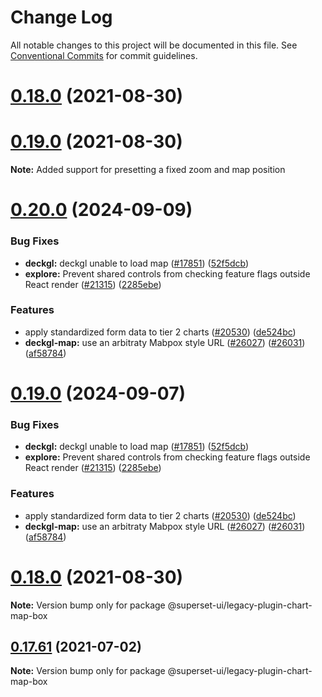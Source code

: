 <!--
  Licensed to the Apache Software Foundation (ASF) under one
  or more contributor license agreements.  See the NOTICE file
  distributed with this work for additional information
  regarding copyright ownership.  The ASF licenses this file
  to you under the Apache License, Version 2.0 (the
  "License"); you may not use this file except in compliance
  with the License.  You may obtain a copy of the License at

    http://www.apache.org/licenses/LICENSE-2.0

  Unless required by applicable law or agreed to in writing,
  software distributed under the License is distributed on an
  "AS IS" BASIS, WITHOUT WARRANTIES OR CONDITIONS OF ANY
  KIND, either express or implied.  See the License for the
  specific language governing permissions and limitations
  under the License.
-->

# Change Log

All notable changes to this project will be documented in this file.
See [Conventional Commits](https://conventionalcommits.org) for commit guidelines.

# [0.18.0](https://github.com/apache-superset/superset-ui/compare/v0.17.87...v0.18.0) (2021-08-30)

# [0.19.0](https://github.com/apache-superset/superset-ui/compare/v0.18.25...v0.19.0) (2021-08-30)

**Note:** Added support for presetting a fixed zoom and map position

# [0.20.0](https://github.com/apache/superset/compare/v2021.41.0...v0.20.0) (2024-09-09)

### Bug Fixes

- **deckgl:** deckgl unable to load map ([#17851](https://github.com/apache/superset/issues/17851)) ([52f5dcb](https://github.com/apache/superset/commit/52f5dcb58eec7b188f4387b8781dcda4252a5680))
- **explore:** Prevent shared controls from checking feature flags outside React render ([#21315](https://github.com/apache/superset/issues/21315)) ([2285ebe](https://github.com/apache/superset/commit/2285ebe72ec4edded6d195052740b7f9f13d1f1b))

### Features

- apply standardized form data to tier 2 charts ([#20530](https://github.com/apache/superset/issues/20530)) ([de524bc](https://github.com/apache/superset/commit/de524bc59f011fd361dcdb7d35c2cb51f7eba442))
- **deckgl-map:** use an arbitraty Mabpox style URL ([#26027](https://github.com/apache/superset/issues/26027)) ([#26031](https://github.com/apache/superset/issues/26031)) ([af58784](https://github.com/apache/superset/commit/af587840403d83a7da7fb0f57bc10ad2335d4eeb))

# [0.19.0](https://github.com/apache/superset/compare/v2021.41.0...v0.19.0) (2024-09-07)

### Bug Fixes

- **deckgl:** deckgl unable to load map ([#17851](https://github.com/apache/superset/issues/17851)) ([52f5dcb](https://github.com/apache/superset/commit/52f5dcb58eec7b188f4387b8781dcda4252a5680))
- **explore:** Prevent shared controls from checking feature flags outside React render ([#21315](https://github.com/apache/superset/issues/21315)) ([2285ebe](https://github.com/apache/superset/commit/2285ebe72ec4edded6d195052740b7f9f13d1f1b))

### Features

- apply standardized form data to tier 2 charts ([#20530](https://github.com/apache/superset/issues/20530)) ([de524bc](https://github.com/apache/superset/commit/de524bc59f011fd361dcdb7d35c2cb51f7eba442))
- **deckgl-map:** use an arbitraty Mabpox style URL ([#26027](https://github.com/apache/superset/issues/26027)) ([#26031](https://github.com/apache/superset/issues/26031)) ([af58784](https://github.com/apache/superset/commit/af587840403d83a7da7fb0f57bc10ad2335d4eeb))

# [0.18.0](https://github.com/apache-superset/superset-ui/compare/v0.17.87...v0.18.0) (2021-08-30)

**Note:** Version bump only for package @superset-ui/legacy-plugin-chart-map-box

## [0.17.61](https://github.com/apache-superset/superset-ui/compare/v0.17.60...v0.17.61) (2021-07-02)

**Note:** Version bump only for package @superset-ui/legacy-plugin-chart-map-box
